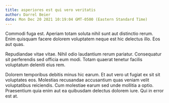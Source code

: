 ```yaml
---
title: asperiores est qui vero veritatis
author: Darrel Beier
date: Mon Dec 20 2021 10:19:04 GMT-0500 (Eastern Standard Time)
---
```

Commodi fuga est. Aperiam totam soluta nihil sunt aut distinctio rerum. Enim quisquam facere dolorem voluptatem neque est hic delectus illo. Eos aut quas.

 Repudiandae vitae vitae. Nihil odio laudantium rerum pariatur. Consequatur sit perferendis sed officia eum modi. Totam quaerat tenetur facilis voluptatum deleniti eius rem.

 Dolorem temporibus debitis minus hic earum. Et aut vero ut fugiat ex sit sit voluptates eos. Molestias recusandae accusantium quas veniam velit voluptatibus reiciendis. Cum molestiae earum sed unde mollitia a optio. Praesentium quia enim aut ea quibusdam delectus dolorem iure. Qui in error est at.